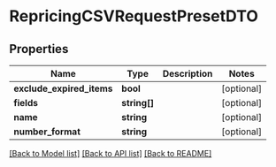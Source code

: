 # RepricingCSVRequestPresetDTO

## Properties
Name | Type | Description | Notes
------------ | ------------- | ------------- | -------------
**exclude_expired_items** | **bool** |  | [optional] 
**fields** | **string[]** |  | [optional] 
**name** | **string** |  | [optional] 
**number_format** | **string** |  | [optional] 

[[Back to Model list]](../README.md#documentation-for-models) [[Back to API list]](../README.md#documentation-for-api-endpoints) [[Back to README]](../README.md)


